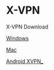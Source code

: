 # X-VPN

X-VPN Download 

[Windows ](https://github.com/x-vpn/download/releases)

[Mac  ](https://github.com/x-vpn/download/releases)

[Android XVPN_](https://github.com/x-vpn/download/releases)
